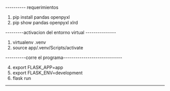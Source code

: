 ---------- requerimientos
1. pip install pandas openpyxl
2. pip show pandas openpyxl xlrd

---------activacion del entorno virtual ---------------
1. virtualenv .venv
2. source app/.venv/Scripts/activate

----------corre el programa-----------------------------

4. export FLASK_APP=app
5. export FLASK_ENV=development
6. flask run
---------------------------------------
